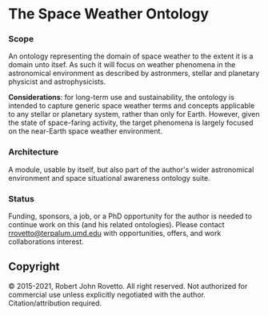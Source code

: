 # The Space Weather Ontology

### Scope
An ontology representing the domain of space weather to the extent it is a domain unto itsef. As such it will focus on weather phenomena in the astronomical environment as described by astronmers, stellar and planetary physicist and astrophysicists. 

**Considerations**: for long-term use and sustainability, the ontology is intended to capture generic space weather terms and concepts applicable to any stellar or planetary system, rather than only for Earth. However, given the state of space-faring activity, the target phenomena is largely focused on the near-Earth space weather environment. 

### Architecture
A module, usable by itself, but also part of the author's wider astronomical environment and space situational awareness ontology suite.
### Status 
Funding, sponsors, a job, or a PhD opportunity for the author is needed to continue work on this (and his related ontologies). Please contact rrovetto@terpalum.umd.edu with opportunities, offers, and work collaborations interest. 

## Copyright
© 2015-2021, Robert John Rovetto. All right reserved. Not authorized for commercial use unless explicitly negotiated with the author. Citation/attribution required.
